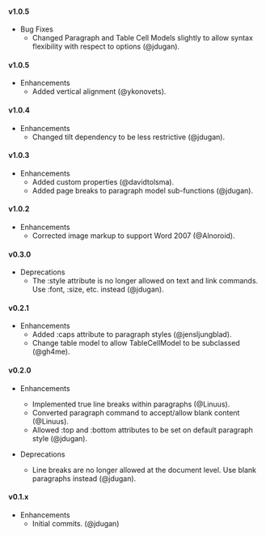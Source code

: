 #### v1.0.5

* Bug Fixes
  * Changed Paragraph and Table Cell Models slightly to allow syntax flexibility with respect to options (@jdugan).


#### v1.0.5

* Enhancements
  * Added vertical alignment (@ykonovets).


#### v1.0.4

* Enhancements
  * Changed tilt dependency to be less restrictive (@jdugan).


#### v1.0.3

* Enhancements
  * Added custom properties (@davidtolsma).
  * Added page breaks to paragraph model sub-functions (@jdugan).


#### v1.0.2

* Enhancements
  * Corrected image markup to support Word 2007 (@Alnoroid).


#### v0.3.0

* Deprecations
  * The :style attribute is no longer allowed on text and link commands. Use :font, :size, etc. instead (@jdugan).


#### v0.2.1

* Enhancements
  * Added :caps attribute to paragraph styles (@jensljungblad).
  * Change table model to allow TableCellModel to be subclassed (@gh4me).


#### v0.2.0

* Enhancements
	* Implemented true line breaks within paragraphs (@Linuus).
	* Converted paragraph command to accept/allow blank content (@Linuus).
	* Allowed :top and :bottom attributes to be set on default paragraph style (@jdugan).


* Deprecations
	* Line breaks are no longer allowed at the document level. Use blank paragraphs instead (@jdugan).


#### v0.1.x

* Enhancements
	* Initial commits. (@jdugan)

